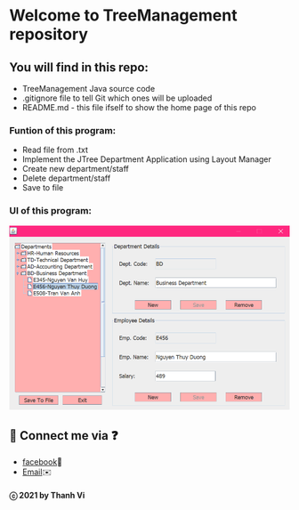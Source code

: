 # Welcome to TreeManagement repository

## You will find in this repo:
* TreeManagement Java source code
* .gitignore file to tell Git which ones will be uploaded
* README.md - this file ifself to show the home page of this repo
### Funtion of this program:
* Read file from .txt
* Implement the JTree Department Application using Layout Manager
* Create new department/staff
* Delete department/staff
* Save to file
### UI of this program:
![UI](https://github.com/vi-ht/TreeManagement/blob/master/image/ui.png)

## 💬 Connect me via ❓ 
  * [facebook](https://www.facebook.com/merry.kute.31/)📌
  * [Email](mailto:thanhviii888@gmail.com)✉️
#### ⓒ 2021 by Thanh Vi
